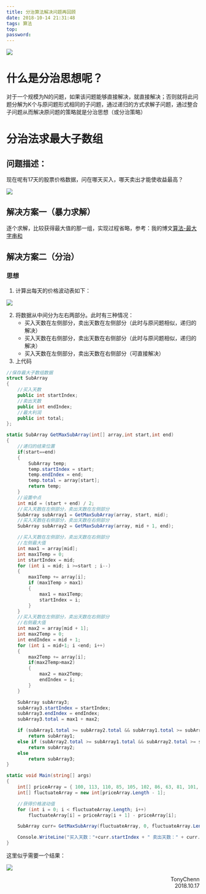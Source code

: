 ```yaml
---
title: 分治算法解决问题再回顾
date: 2018-10-14 21:31:48
tags: 算法
top:
password:
---
```

![](https://ws1.sinaimg.cn/mw690/006PThdlly1fwb23tedwfj30m80ci0vh.jpg)
<!--more-->

# 什么是分治思想呢？
对于一个规模为N的问题，如果该问题能够直接解决，就直接解决；否则就将此问题分解为K个与原问题形式相同的子问题，通过递归的方式求解子问题，通过整合子问题从而解决原问题的策略就是分治思想（或分治策略）

# 分治法求最大子数组
## 问题描述：
现在呢有17天的股票价格数据，问在哪天买入，哪天卖出才能使收益最高？

![](https://ws1.sinaimg.cn/mw690/006PThdlly1fwb07jo4uyj30z904d3z0.jpg)
## 解决方案一（暴力求解）
逐个求解，比较获得最大值的那一组，实现过程省略，参考：我的博文[算法-最大字串和](https://tonychenn.github.io/2017/11/02/算法-最大字串和/)

## 解决方案二（分治）
### 思想
1. 计算出每天的价格波动表如下：

![](https://ws1.sinaimg.cn/mw690/006PThdlly1fwb08h5exnj30z806fq3t.jpg)

2. 将数据从中间分为左右两部分。此时有三种情况：
    - 买入天数在左侧部分，卖出天数在左侧部分（此时与原问题相似，递归的解决）
    - 买入天数在右侧部分，卖出天数在右侧部分（此时与原问题相似，递归的解决）
    - 买入天数在左侧部分，卖出天数在右侧部分（可直接解决）
3. 上代码
```csharp
//保存最大子数组数据
struct SubArray
{
    //买入天数
    public int startIndex;
    //卖出天数
    public int endIndex;
    //最大利润
    public int total;
};
```

```csharp
static SubArray GetMaxSubArray(int[] array,int start,int end)
{
    //递归的结束位置
    if(start==end)
    {
        SubArray temp;
        temp.startIndex = start;
        temp.endIndex = end;
        temp.total = array[start];
        return temp;
    }
    //设置中点
    int mid = (start + end) / 2;
    //买入天数在左侧部分，卖出天数在左侧部分
    SubArray subArray1 = GetMaxSubArray(array, start, mid);
    //买入天数在右侧部分，卖出天数在右侧部分
    SubArray subArray2 = GetMaxSubArray(array, mid + 1, end);

    //买入天数在左侧部分，卖出天数在右侧部分
    //左侧最大值
    int max1 = array[mid];
    int max1Temp = 0;
    int startIndex = mid;
    for (int i = mid; i >=start ; i--)
    {
        max1Temp += array[i];
        if (max1Temp > max1)
        {
            max1 = max1Temp;
            startIndex = i;
        }
    }
    //买入天数在左侧部分，卖出天数在右侧部分
    //右侧最大值
    int max2 = array[mid + 1];
    int max2Temp = 0;
    int endIndex = mid + 1;
    for (int i = mid+1; i <end; i++)
    {
        max2Temp += array[i];
        if(max2Temp>max2)
        {
            max2 = max2Temp;
            endIndex = i;
        }
    }

    SubArray subArray3;
    subArray3.startIndex = startIndex;
    subArray3.endIndex = endIndex;
    subArray3.total = max1 + max2;

    if (subArray1.total >= subArray2.total && subArray1.total >= subArray3.total)
        return subArray1;
    else if (subArray2.total >= subArray1.total && subArray2.total >= subArray3.total)
        return subArray2;
    else
        return subArray3;
}
```

```csharp
static void Main(string[] args)
{
    int[] priceArray = { 100, 113, 110, 85, 105, 102, 86, 63, 81, 101, 94, 106, 101, 79, 94 };
    int[] fluctuateArray = new int[priceArray.Length - 1];

    //获得价格波动值
    for (int i = 0; i < fluctuateArray.Length; i++)
        fluctuateArray[i] = priceArray[i + 1] - priceArray[i];

    SubArray curr= GetMaxSubArray(fluctuateArray, 0, fluctuateArray.Length-1);

    Console.WriteLine("买入天数："+curr.startIndex + " 卖出天数：" + curr.endIndex+1 + " 最大利润:" + curr.total);
}
```
这里似乎需要一个结果：

![](https://ws1.sinaimg.cn/mw690/006PThdlly1fwb1ipe2y0j30bg065t8m.jpg)

<div align="right">TonyChenn</br>2018.10.17</div>


